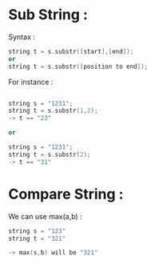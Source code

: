 # Sub String :
Syntax :
```c++
string t = s.substr([start],[end]);
or
string t = s.substr([position to end]);
```
For instance : 
```c++

string s = "1231";
string t = s.substr(1,2);
-> t == "23"

or

string s = "1231";
string t = s.substr(2);
-> t == "31"

```

# Compare String : 
We can use max(a,b) : 
```c++
string s = "123"
string t = "321"

-> max(s,b) will be "321"
```